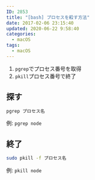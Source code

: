 ```yaml
---
ID: 2853
title: "[bash] プロセスを殺す方法"
date: 2017-02-06 23:15:40
updated: 2020-06-22 9:58:40
categories:
  - macOS
tags:
  - macOS
---
```


1. `pgrep`でプロセス番号を取得
1. `pkill`プロセス番号で終了

<!--more-->

## 探す

```bash
pgrep プロセス名
```

例: `pgrep node`

## 終了

```bash
sudo pkill -f プロセス名
```

例: `pkill node`
